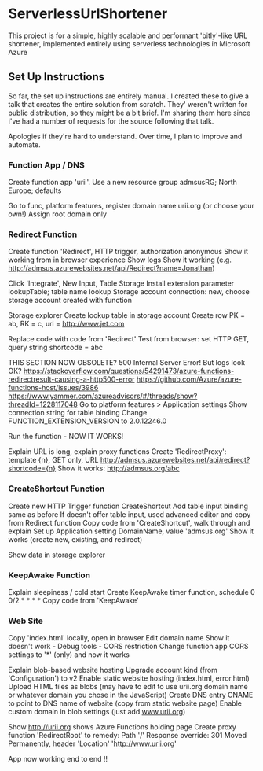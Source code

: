 # ServerlessUrlShortener
This project is for a simple, highly scalable and performant 'bitly'-like URL shortener, implemented entirely using serverless technologies in Microsoft Azure

## Set Up Instructions

So far, the set up instructions are entirely manual. I created these to give a talk that creates the entire solution from scratch. They' weren't written for public distribution, so they might be a bit brief. I'm sharing them here since I've had a number of requests for the source following that talk.

Apologies if they're hard to understand. Over time, I plan to improve and automate.

### Function App / DNS
Create function app 'urii'. Use a new resource group admsusRG; North Europe; defaults

Go to func, platform features, register domain name urii.org (or choose your own!)
Assign root domain only

### Redirect Function
Create function 'Redirect', HTTP trigger, authorization anonymous
Show it working from in browser experience
Show logs
Show it working (e.g. http://admsus.azurewebsites.net/api/Redirect?name=Jonathan)

Click 'Integrate', New Input, Table Storage
Install extension
parameter lookupTable; table name lookup
Storage account connection: new, choose storage account created with function

Storage explorer
Create lookup table in storage account
Create row PK = ab, RK = c, uri = http://www.jet.com

Replace code with code from 'Redirect'
Test from browser: set HTTP GET, query string shortcode = abc

THIS SECTION NOW OBSOLETE?
500 Internal Server Error!
But logs look OK?
https://stackoverflow.com/questions/54291473/azure-functions-redirectresult-causing-a-http500-error
https://github.com/Azure/azure-functions-host/issues/3986
https://www.yammer.com/azureadvisors/#/threads/show?threadId=1228117048
Go to platform features > Application settings
Show connection string for table binding
Change FUNCTION_EXTENSION_VERSION to 2.0.12246.0

Run the function - NOW IT WORKS!

Explain URL is long, explain proxy functions
Create 'RedirectProxy': template {n}, GET only, URL http://admsus.azurewebsites.net/api/redirect?shortcode={n}
Show it works: http://admsus.org/abc

### CreateShortcut Function
Create new HTTP Trigger function CreateShortcut
Add table input binding same as before
If doesn't offer table input, used advanced editor and copy from Redirect function
Copy code from 'CreateShortcut', walk through and explain
Set up Application setting DomainName, value 'admsus.org'
Show it works (create new, existing, and redirect)

Show data in storage explorer

### KeepAwake Function
Explain sleepiness / cold start
Create KeepAwake timer function, schedule 0 0/2 * * * *
Copy code from 'KeepAwake'

### Web Site
Copy 'index.html' locally, open in browser
Edit domain name
Show it doesn't work - Debug tools - CORS restriction
Change function app CORS settings to '*' (only) and now it works

Explain blob-based website hosting
Upgrade account kind (from 'Configuration') to v2
Enable static website hosting (index.html, error.html)
Upload HTML files as blobs (may have to edit to use urii.org domain name or whatever domain you chose in the JavaScript)
Create DNS entry CNAME to point to DNS name of website (copy from static website page)
Enable custom domain in blob settings (just add www.urii.org)

Show http://urii.org shows Azure Functions holding page
Create proxy function 'RedirectRoot' to remedy:
Path '/'
Response override: 301 Moved Permanently, header 'Location' 'http://www.urii.org'

App now working end to end !!
